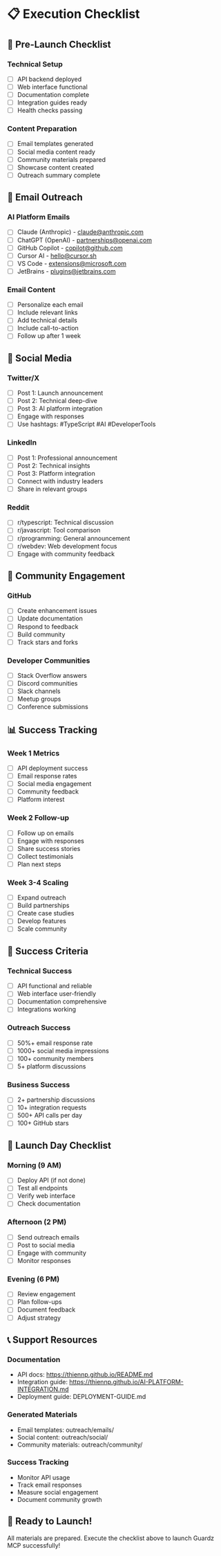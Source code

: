# 📋 Execution Checklist

## 🚀 Pre-Launch Checklist

### Technical Setup
- [ ] API backend deployed
- [ ] Web interface functional
- [ ] Documentation complete
- [ ] Integration guides ready
- [ ] Health checks passing

### Content Preparation
- [ ] Email templates generated
- [ ] Social media content ready
- [ ] Community materials prepared
- [ ] Showcase content created
- [ ] Outreach summary complete

## 📧 Email Outreach

### AI Platform Emails
- [ ] Claude (Anthropic) - claude@anthropic.com
- [ ] ChatGPT (OpenAI) - partnerships@openai.com
- [ ] GitHub Copilot - copilot@github.com
- [ ] Cursor AI - hello@cursor.sh
- [ ] VS Code - extensions@microsoft.com
- [ ] JetBrains - plugins@jetbrains.com

### Email Content
- [ ] Personalize each email
- [ ] Include relevant links
- [ ] Add technical details
- [ ] Include call-to-action
- [ ] Follow up after 1 week

## 📱 Social Media

### Twitter/X
- [ ] Post 1: Launch announcement
- [ ] Post 2: Technical deep-dive
- [ ] Post 3: AI platform integration
- [ ] Engage with responses
- [ ] Use hashtags: #TypeScript #AI #DeveloperTools

### LinkedIn
- [ ] Post 1: Professional announcement
- [ ] Post 2: Technical insights
- [ ] Post 3: Platform integration
- [ ] Connect with industry leaders
- [ ] Share in relevant groups

### Reddit
- [ ] r/typescript: Technical discussion
- [ ] r/javascript: Tool comparison
- [ ] r/programming: General announcement
- [ ] r/webdev: Web development focus
- [ ] Engage with community feedback

## 👥 Community Engagement

### GitHub
- [ ] Create enhancement issues
- [ ] Update documentation
- [ ] Respond to feedback
- [ ] Build community
- [ ] Track stars and forks

### Developer Communities
- [ ] Stack Overflow answers
- [ ] Discord communities
- [ ] Slack channels
- [ ] Meetup groups
- [ ] Conference submissions

## 📊 Success Tracking

### Week 1 Metrics
- [ ] API deployment success
- [ ] Email response rates
- [ ] Social media engagement
- [ ] Community feedback
- [ ] Platform interest

### Week 2 Follow-up
- [ ] Follow up on emails
- [ ] Engage with responses
- [ ] Share success stories
- [ ] Collect testimonials
- [ ] Plan next steps

### Week 3-4 Scaling
- [ ] Expand outreach
- [ ] Build partnerships
- [ ] Create case studies
- [ ] Develop features
- [ ] Scale community

## 🎯 Success Criteria

### Technical Success
- [ ] API functional and reliable
- [ ] Web interface user-friendly
- [ ] Documentation comprehensive
- [ ] Integrations working

### Outreach Success
- [ ] 50%+ email response rate
- [ ] 1000+ social media impressions
- [ ] 100+ community members
- [ ] 5+ platform discussions

### Business Success
- [ ] 2+ partnership discussions
- [ ] 10+ integration requests
- [ ] 500+ API calls per day
- [ ] 100+ GitHub stars

## 🚀 Launch Day Checklist

### Morning (9 AM)
- [ ] Deploy API (if not done)
- [ ] Test all endpoints
- [ ] Verify web interface
- [ ] Check documentation

### Afternoon (2 PM)
- [ ] Send outreach emails
- [ ] Post to social media
- [ ] Engage with community
- [ ] Monitor responses

### Evening (6 PM)
- [ ] Review engagement
- [ ] Plan follow-ups
- [ ] Document feedback
- [ ] Adjust strategy

## 📞 Support Resources

### Documentation
- API docs: https://thiennp.github.io/README.md
- Integration guide: https://thiennp.github.io/AI-PLATFORM-INTEGRATION.md
- Deployment guide: DEPLOYMENT-GUIDE.md

### Generated Materials
- Email templates: outreach/emails/
- Social content: outreach/social/
- Community materials: outreach/community/

### Success Tracking
- Monitor API usage
- Track email responses
- Measure social engagement
- Document community growth

## 🎉 Ready to Launch!

All materials are prepared. Execute the checklist above to launch Guardz MCP successfully!